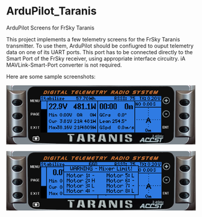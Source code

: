 # ArduPilot_Taranis
ArduPilot Screens for FrSky Taranis

This project implements a few telemetry screens for the FrSky Taranis transmitter. To use them, ArduPilot should be confiugred to ouput telemetry data on one of its UART ports. This port has to be connected directly to the Smart Port of the FrSky receiver, using appropriate interface circuitry. iA MAVLink-Smart-Port converter is not required.

Here are some sample screenshots:

![alt tag](screen-main.png)

![alt tag](screen-motwarning.png)

